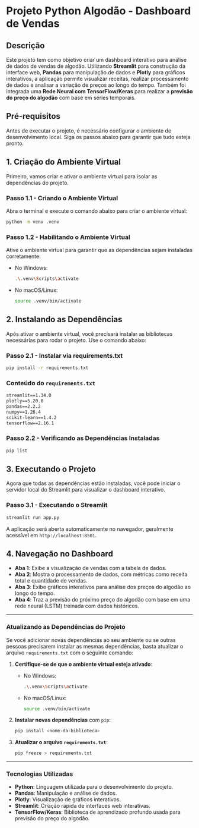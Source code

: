 # **Projeto Python Algodão - Dashboard de Vendas**

## **Descrição**

Este projeto tem como objetivo criar um dashboard interativo para análise de dados de vendas de algodão. Utilizando **Streamlit** para construção da interface web, **Pandas** para manipulação de dados e **Plotly** para gráficos interativos, a aplicação permite visualizar receitas, realizar processamento de dados e analisar a variação de preços ao longo do tempo. Também foi integrada uma **Rede Neural com TensorFlow/Keras** para realizar a **previsão do preço do algodão** com base em séries temporais.

## **Pré-requisitos**

Antes de executar o projeto, é necessário configurar o ambiente de desenvolvimento local. Siga os passos abaixo para garantir que tudo esteja pronto.

## **1. Criação do Ambiente Virtual**

Primeiro, vamos criar e ativar o ambiente virtual para isolar as dependências do projeto.

### Passo 1.1 - Criando o Ambiente Virtual
Abra o terminal e execute o comando abaixo para criar o ambiente virtual:

```bash
python -m venv .venv
```

### Passo 1.2 - Habilitando o Ambiente Virtual
Ative o ambiente virtual para garantir que as dependências sejam instaladas corretamente:

- No Windows:
  ```bash
  .\.venv\Scripts\activate
  ```

- No macOS/Linux:
  ```bash
  source .venv/bin/activate
  ```

## **2. Instalando as Dependências**

Após ativar o ambiente virtual, você precisará instalar as bibliotecas necessárias para rodar o projeto. Use o comando abaixo:

### Passo 2.1 - Instalar via requirements.txt

```bash
pip install -r requirements.txt
```

### Conteúdo do `requirements.txt`

```txt
streamlit==1.34.0
plotly==5.20.0
pandas==2.2.2
numpy==1.26.4
scikit-learn==1.4.2
tensorflow==2.16.1
```

### Passo 2.2 - Verificando as Dependências Instaladas

```bash
pip list
```

## **3. Executando o Projeto**

Agora que todas as dependências estão instaladas, você pode iniciar o servidor local do Streamlit para visualizar o dashboard interativo.

### Passo 3.1 - Executando o Streamlit

```bash
streamlit run app.py
```

A aplicação será aberta automaticamente no navegador, geralmente acessível em `http://localhost:8501`.

## **4. Navegação no Dashboard**

- **Aba 1**: Exibe a visualização de vendas com a tabela de dados.
- **Aba 2**: Mostra o processamento de dados, com métricas como receita total e quantidade de vendas.
- **Aba 3**: Exibe gráficos interativos para análise dos preços do algodão ao longo do tempo.
- **Aba 4**: Traz a previsão do próximo preço do algodão com base em uma rede neural (LSTM) treinada com dados históricos.

---

### **Atualizando as Dependências do Projeto**

Se você adicionar novas dependências ao seu ambiente ou se outras pessoas precisarem instalar as mesmas dependências, basta atualizar o arquivo `requirements.txt` com o seguinte comando:

1. **Certifique-se de que o ambiente virtual esteja ativado**:
   - No Windows:
     ```bash
     .\.venv\Scripts\activate
     ```
   - No macOS/Linux:
     ```bash
     source .venv/bin/activate
     ```

2. **Instalar novas dependências** com `pip`:
   ```bash
   pip install <nome-da-biblioteca>
   ```

3. **Atualizar o arquivo `requirements.txt`**:
   ```bash
   pip freeze > requirements.txt
   ```

---

### **Tecnologias Utilizadas**
- **Python**: Linguagem utilizada para o desenvolvimento do projeto.
- **Pandas**: Manipulação e análise de dados.
- **Plotly**: Visualização de gráficos interativos.
- **Streamlit**: Criação rápida de interfaces web interativas.
- **TensorFlow/Keras**: Biblioteca de aprendizado profundo usada para previsão do preço do algodão.
